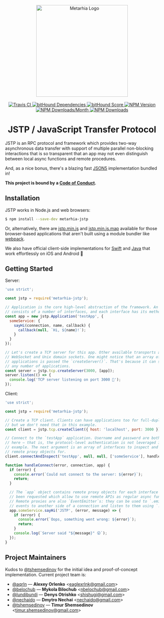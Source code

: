 <div align="center">
  <a href="https://github.com/metarhia/JSTP">
    <img
      src="https://cdn.rawgit.com/metarhia/Metarhia/master/Logos/metarhia-logo.svg"
      alt="Metarhia Logo"
      width="300"
    />
  </a>
  <br />
  <br />
  <a href="https://travis-ci.org/metarhia/JSTP">
    <img
      src="https://travis-ci.org/metarhia/JSTP.svg?branch=master"
      alt="Travis CI"
    />
  </a>
  <a href="https://www.bithound.io/github/metarhia/JSTP/master/dependencies/npm">
    <img
      src="https://www.bithound.io/github/metarhia/JSTP/badges/dependencies.svg"
      alt="bitHound Dependencies"
    />
  </a>
  <a href="https://www.bithound.io/github/metarhia/JSTP">
    <img
      src="https://www.bithound.io/github/metarhia/JSTP/badges/score.svg"
      alt="bitHound Score"
    />
  </a>
  <a href="https://badge.fury.io/js/metarhia-jstp">
    <img
      src="https://badge.fury.io/js/metarhia-jstp.svg"
      alt="NPM Version"
    />
  </a>
  <a href="https://www.npmjs.com/package/metarhia-jstp">
    <img
      src="https://img.shields.io/npm/dm/metarhia-jstp.svg"
      alt="NPM Downloads/Month"
    />
  </a>
  <a href="https://www.npmjs.com/package/metarhia-jstp">
    <img
      src="https://img.shields.io/npm/dt/metarhia-jstp.svg"
      alt="NPM Downloads"
    />
  </a>
  <h1>JSTP / JavaScript Transfer Protocol</h1>
</div>

JSTP is an RPC protocol and framework which provides two-way asynchronous data
transfer with support of multiple parallel non-blocking interactions that is so
transparent that an app may not even distinguish between local async functions
and remote procedures.

And, as a nice bonus, there's a blazing fast [JSON5](https://github.com/json5)
implementation bundled in!

**This project is bound by a [Code of Conduct](CODE_OF_CONDUCT.md).**

## Installation

JSTP works in Node.js and web browsers:

```sh
$ npm install --save-dev metarhia-jstp
```

Or, alternatively, there are
[jstp.min.js](https://metarhia.github.io/JSTP/dist/jstp.min.js) and
[jstp.min.js.map](https://metarhia.github.io/JSTP/dist/jstp.min.js.map)
available for those browser-based applications that aren't built using a module
bundler like [webpack](https://webpack.js.org/).

We also have official client-side implementations for
[Swift](https://github.com/JSTPMobile/iOS) and
[Java](https://github.com/JSTPMobile/Java) that work effortlessly on iOS and
Android 🎉

## Getting Started

Server:

```js
'use strict';

const jstp = require('metarhia-jstp');

// Application is the core high-level abstraction of the framework. An app
// consists of a number of interfaces, and each interface has its methods.
const app = new jstp.Application('testApp', {
  someService: {
    sayHi(connection, name, callback) {
      callback(null, `Hi, ${name}!`);
    }
  }
});

// Let's create a TCP server for this app. Other available transports are
// WebSocket and Unix domain sockets. One might notice that an array of
// applications is passed the `createServer()`. That's because it can serve
// any number of applications.
const server = jstp.tcp.createServer(3000, [app]);
server.listen(() => {
  console.log('TCP server listening on port 3000 🚀');
});
```

Client:

```js
'use strict';

const jstp = require('metarhia-jstp');

// Create a TCP client. Clients can have applications too for full-duplex RPC,
// but we don't need that in this example.
const client = jstp.tcp.createClient({ host: 'localhost', port: 3000 });

// Connect to the `testApp` application. Username and password are both `null`
// here — that is, the protocol-level authentication is not leveraged in this
// example. The next argument is an array of interfaces to inspect and build
// remote proxy objects for.
client.connectAndInspect('testApp', null, null, ['someService'], handleConnect);

function handleConnect(error, connection, app) {
  if (error) {
    console.error(`Could not connect to the server: ${error}`);
    return;
  }

  // The `app` object contains remote proxy objects for each interface that has
  // been requested which allow to use remote APIs as regular async functions.
  // Remote proxies are also `EventEmitter`s: they can be used to `.emit()`
  // events to another side of a connection and listen to them using `.on()`.
  app.someService.sayHi('JSTP', (error, message) => {
    if (error) {
      console.error(`Oops, something went wrong: ${error}`);
      return;
    }
    console.log(`Server said "${message}" 😲`);
  });
}
```

## Project Maintainers

Kudos to [@tshemsedinov](https://github.com/tshemsedinov) for the initial idea
and proof-of-concept implementation. Current project team is:

* [@aqrln](https://github.com/aqrln) &mdash;
  **Alexey Orlenko** &lt;eaglexrlnk@gmail.com&gt;
* [@belochub](https://github.com/belochub) &mdash;
  **Mykola Bilochub** &lt;nbelochub@gmail.com&gt;
* [@lundibundi](https://github.com/lundibundi) &mdash;
  **Denys Otrishko** &lt;shishugi@gmail.com&gt;
* [@nechaido](https://github.com/nechaido) &mdash;
  **Dmytro Nechai** &lt;nechaido@gmail.com&gt;
* [@tshemsedinov](https://github.com/tshemsedinov) &mdash;
  **Timur Shemsedinov** &lt;timur.shemsedinov@gmail.com&gt;
